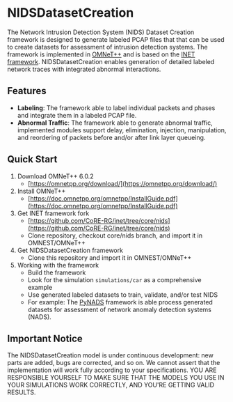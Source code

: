 # NIDSDatasetCreation
The Network Intrusion Detection System (NIDS) Dataset Creation framework is designed to generate labeled PCAP files that that can be used to create datasets for assessment of intrusion detection systems. The framework is implemented in [OMNeT++](https://omnetpp.org/) and is based on the [INET framework](https://omnetpp.org/download-items/INET.html).
NIDSDatasetCreation enables generation of detailed labeled network traces with integrated abnormal interactions.


## Features
* **Labeling**: The framework able to label individual packets and phases and integrate them in a labeled PCAP file.
* **Abnormal Traffic**: The framework able to generate abnormal traffic, implemented modules support delay, elimination, injection, manipulation, and reordering of packets before and/or after link layer queueing.


## Quick Start
1. Download OMNeT++ 6.0.2
	* [https://omnetpp.org/download/](https://omnetpp.org/download/)
2. Install OMNeT++
    * [https://doc.omnetpp.org/omnetpp/InstallGuide.pdf](https://doc.omnetpp.org/omnetpp/InstallGuide.pdf)
3. Get INET framework fork
	* [https://github.com/CoRE-RG/inet/tree/core/nids](https://github.com/CoRE-RG/inet/tree/core/nids)
	* Clone repository, checkout core/nids branch, and import it in OMNEST/OMNeT++
4. Get NIDSDatasetCreation framework
    * Clone this repository and import it in OMNEST/OMNeT++
5. Working with the framework
	* Build the framework
	* Look for the simulation ```simulations/car``` as a comprehensive example
	* Use generated labeled datasets to train, validate, and/or test NIDS
	* For example: The [PyNADS](https://github.com/CoRE-RG/PyNADS) framework is able process generated datasets for assessment of network anomaly detection systems (NADS).


## Important Notice
The NIDSDatasetCreation model is under continuous development: new parts are added, bugs are corrected, and so on. We cannot assert that the implementation will work fully according to your specifications. YOU ARE RESPONSIBLE YOURSELF TO MAKE SURE THAT THE MODELS YOU USE IN YOUR SIMULATIONS WORK CORRECTLY, AND YOU'RE GETTING VALID RESULTS.

